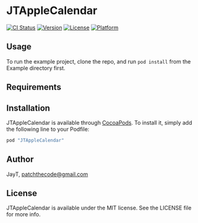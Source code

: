 # JTAppleCalendar

[![CI Status](http://img.shields.io/travis/JayT/JTAppleCalendar.svg?style=flat)](https://travis-ci.org/JayT/JTAppleCalendar)
[![Version](https://img.shields.io/cocoapods/v/JTAppleCalendar.svg?style=flat)](http://cocoapods.org/pods/JTAppleCalendar)
[![License](https://img.shields.io/cocoapods/l/JTAppleCalendar.svg?style=flat)](http://cocoapods.org/pods/JTAppleCalendar)
[![Platform](https://img.shields.io/cocoapods/p/JTAppleCalendar.svg?style=flat)](http://cocoapods.org/pods/JTAppleCalendar)

## Usage

To run the example project, clone the repo, and run `pod install` from the Example directory first.

## Requirements

## Installation

JTAppleCalendar is available through [CocoaPods](http://cocoapods.org). To install
it, simply add the following line to your Podfile:

```ruby
pod "JTAppleCalendar"
```

## Author

JayT, patchthecode@gmail.com

## License

JTAppleCalendar is available under the MIT license. See the LICENSE file for more info.
